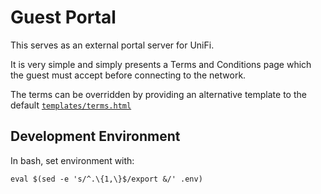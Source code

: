 # Guest Portal

This serves as an external portal server for UniFi.

It is very simple and simply presents a Terms and Conditions page which the guest must accept before connecting to the network.

The terms can be overridden by providing an alternative template to the default [`templates/terms.html`](templates/terms.html)

## Development Environment

In bash, set environment with:

    eval $(sed -e 's/^.\{1,\}$/export &/' .env)
